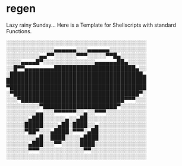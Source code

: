 # regen
Lazy rainy Sunday...
Here is a Template for Shellscripts with standard Functions.

░░░░░░░░░░░░░░░░░░░░░░░░░░░░░░░░░░░░░░
░░░░░░░░░░░░░▄▄▄▄▄▄░░░▄▄▄▄▄▄░░░░░░░░░░
░░░░░░░░░▄▄▀▀░░░░░░▀▀▀░░░░░▀▀█▄░░░░░░░
░░░░▄▄▄▄█▀░░░░░░░░░░░░░░▄▄▄▄▄▄██▄░░░░░
░░█▀▀▄▄▄▄▄▄▄▄██████████████████████▄░░
░████████████████████████████████████▄
██████████████████████████████████████
▀█████████████████████████████████████
░▀██████████████████████████████████▀░
░░░▀████████████████████████████▀▀▀░░░
░░░░░░░░░▀████████████████████▀░░░░░░░
░░░░░░░░▄▄░░░▀▀▀▀▀▀░░▄░░▀▀▀░░░░░░░░░░░
░░░░░░▄███░░░░░░▄░░▄██░░░░░░░░░░░░░░░░
░░░░░█████░░░░▄██░████░░▄░░░░░░░░░░░░░
░░░░░▀██▀░░░▄████░▀▀▀░▄██░░░░░░░░░░░░░
░░░░░░░░▄█░░████░░░░▄████░░░░░░░░░░░░░
░░░░░░▄███░░░▀▀░░░░░████░░░░░░░░░░░░░░
░░░░░░▀▀▀░░░░░░░░░░░░▀▀░░░░░░░░░░░░░░░
░░░░░░░░░░░░░░░░░░░░░░░░░░░░░░░░░░░░░░
